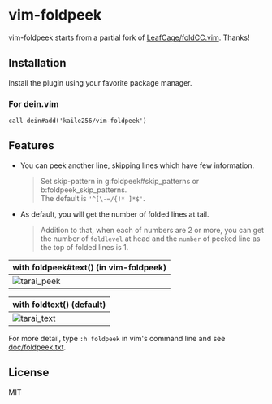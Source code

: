 # vim-foldpeek

vim-foldpeek starts from a partial fork of
[LeafCage/foldCC.vim](https://github.com/LeafCage/foldCC.vim).
Thanks!

## Installation

Install the plugin using your favorite package manager.

### For dein.vim

```vim
call dein#add('kaile256/vim-foldpeek')
```

## Features

- You can peek another line, skipping lines which have few information.

  > Set skip-pattern in g:foldpeek#skip_patterns or b:foldpeek_skip_patterns.  
  > The default is `'^[\-=/{!* ]*$'`.

- As default, you will get the number of folded lines at tail.

  > Addition to that, when each of numbers are 2 or more,
  > you can get the number of `foldlevel` at head
  > and the `number` of peeked line as the top of folded lines is 1.

| with foldpeek#text() (in vim-foldpeek)                                                                              |
| ------------------------------------------------------------------------------------------------------------------- |
| ![tarai_peek](https://user-images.githubusercontent.com/46470475/71542810-3b0d5800-29ae-11ea-88aa-05d7246935c9.png) |

| with foldtext() (default)                                                                                           |
| ------------------------------------------------------------------------------------------------------------------- |
| ![tarai_text](https://user-images.githubusercontent.com/46470475/71542809-3b0d5800-29ae-11ea-9d34-297d9ab86514.png) |

For more detail, type `:h foldpeek` in vim's command line and see
[doc/foldpeek.txt](https://github.com/kaile256/vim-foldpeek/blob/master/doc/foldpeek.txt).

## License

MIT
